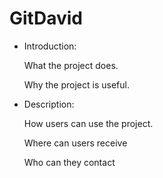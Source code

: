 # GitDavid
- Introduction:
  
  What the project does.
  
  Why the project is useful.
  
- Description:
  
  How users can use the project.
  
  Where can users receive
  
  Who can they contact
